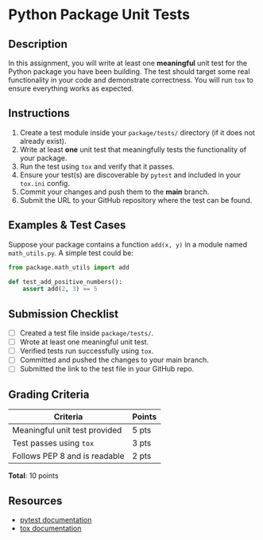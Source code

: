 # Python Package Unit Tests

## Description
In this assignment, you will write at least one **meaningful** unit test for the Python package you have been building. The test should target some real functionality in your code and demonstrate correctness. You will run `tox` to ensure everything works as expected.

## Instructions

1. Create a test module inside your `package/tests/` directory (if it does not already exist).
2. Write at least **one** unit test that meaningfully tests the functionality of your package.
3. Run the test using `tox` and verify that it passes.
4. Ensure your test(s) are discoverable by `pytest` and included in your `tox.ini` config.
5. Commit your changes and push them to the **main** branch.
6. Submit the URL to your GitHub repository where the test can be found.

## Examples & Test Cases

Suppose your package contains a function `add(x, y)` in a module named `math_utils.py`. A simple test could be:

```python
from package.math_utils import add

def test_add_positive_numbers():
    assert add(2, 3) == 5
```

## Submission Checklist

- [ ] Created a test file inside `package/tests/`.
- [ ] Wrote at least one meaningful unit test.
- [ ] Verified tests run successfully using `tox`.
- [ ] Committed and pushed the changes to your main branch.
- [ ] Submitted the link to the test file in your GitHub repo.

## Grading Criteria

| Criteria                                 | Points |
|------------------------------------------|--------|
| Meaningful unit test provided            | 5 pts  |
| Test passes using `tox`                  | 3 pts  |
| Follows PEP 8 and is readable            | 2 pts  |

**Total**: 10 points

## Resources

- [pytest documentation](https://docs.pytest.org/)
- [tox documentation](https://tox.readthedocs.io/)
